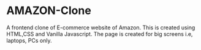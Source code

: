 # AMAZON-Clone
A frontend clone of E-commerce website of Amazon. This is created using HTML,CSS and Vanilla Javascript. The page is created for big screens i.e, laptops, PCs only.
